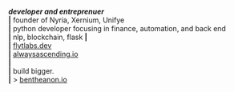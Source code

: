 <p>
  <b><i>developer and entreprenuer</i></b><br>
<b>|</b> founder of Nyria, Xernium, Unifye<br>
<b>|</b> python developer focusing in finance, automation, and back end<br>
<b>|</b> nlp, blockchain, flask
<b>|</b> <br>
  <b>|</b> <a href='https://www.flytlabs.dev'>flytlabs.dev</a><br>
<b>|</b> <a href='https://www.alwaysascending.io'>alwaysascending.io</a><br>
<b>|</b> <br>
<b>|</b> build bigger.<br>
  <b>|</b> > <a href='https://www.bentheanon.io'>bentheanon.io</a><br>
</p>
